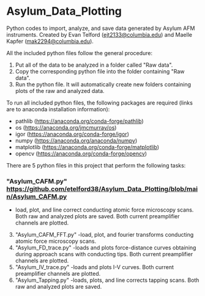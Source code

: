 # Asylum_Data_Plotting
Python codes to import, analyze, and save data generated by Asylum AFM instruments. Created by Evan Telford (ejt2133@columbia.edu) and Maelle Kapfer (mak2294@columbia.edu).

All the included python files follow the general procedure:
1) Put all of the data to be analyzed in a folder called "Raw data".
2) Copy the corresponding python file into the folder containing "Raw data".
3) Run the python file. It will automatically create new folders containing plots of the raw and analyzed data.

To run all included python files, the following packages are required (links are to anaconda installation information):
* pathlib (https://anaconda.org/conda-forge/pathlib)
* os (https://anaconda.org/jmcmurray/os)
* igor (https://anaconda.org/conda-forge/igor)
* numpy (https://anaconda.org/anaconda/numpy)
* matplotlib (https://anaconda.org/conda-forge/matplotlib)
* opencv (https://anaconda.org/conda-forge/opencv)

There are 5 python files in this project that perform the following tasks:
### "Asylum_CAFM.py" https://github.com/etelford38/Asylum_Data_Plotting/blob/main/Asylum_CAFM.py
* load, plot, and line correct conducting atomic force microscopy scans. Both raw and analyzed plots are saved. Both current preamplifier channels are plotted.
3) "Asylum_CAFM_FFT.py"
        -load, plot, and fourier transforms conducting atomic force microscopy scans. 
5) "Asylum_FD_trace.py"
        -loads and plots force-distance curves obtaining during approach scans with conducting tips. Both current preamplifier channels are plotted.
7) "Asylum_IV_trace.py"
        -loads and plots I-V curves. Both current preamplifier channels are plotted.
9) "Asylum_Tapping.py"
        -loads, plots, and line corrects tapping scans. Both raw and analyzed plots are saved.
